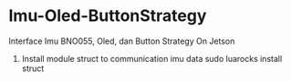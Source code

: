 # Imu-Oled-ButtonStrategy
Interface Imu BNO055, Oled, dan Button Strategy On Jetson 

1. Install module struct to communication imu data
   sudo luarocks install struct
